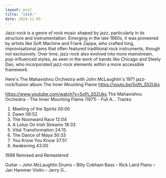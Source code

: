 ```yaml
---
layout: post
title: "1419:"
date: 2024-11-05
---
```


Jazz-rock is a genre of rock music shaped by jazz, particularly in its structure and instrumentation. Emerging in the late 1960s, it was pioneered by artists like Soft Machine and Frank Zappa, who crafted long, improvisational jams that often featured traditional rock instruments, though not exclusively. Over time, jazz-rock also evolved into more mainstream, pop-influenced styles, as seen in the work of bands like Chicago and Steely Dan, who incorporated jazz-rock elements within a more accessible framework.

Here's The Mahavishnu Orchestra with John McLaughlin's 1971 jazz-rock/fusion album The Inner Mounting Flame
https://youtu.be/5ofh_S52Uks

https://www.youtube.com/watch?v=5ofh_S52Uks
The Mahavishnu Orchestra - The Inner Mounting Flame (1971) - Full A...
Tracks:
1. Meeting of the Spirits 00:00
2. Dawn 06:52
3. The Noonward Race 12:04
4. A Lotus On Irish Streams 18:33
5. Vital Transformation 24:15
6. The Dance of Maya 30:33
7. You Know You Know 37:51
8. Awakening 43:00

1998 Remixed and Remastered

Guitar – John McLaughlin
Drums – Billy Cobham
Bass – Rick Laird
Piano – Jan Hammer
Violin – Jerry G...
